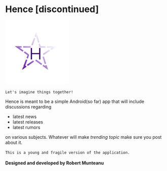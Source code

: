 # Hence [discontinued]
<img src="assets/images/hencelogo.png" width=200px height=200px/>
<br/>

``Let's imagine things together!``

Hence is meant to be a simple Android(so far) app that will include discussions regarding
- latest news
- latest releases
- latest rumors  
  
on various subjects. Whatever will make *trending topic* make sure you post about it.







``This is a young and fragile version of the application.``  
<br/>
**Designed and developed by Robert Munteanu**
